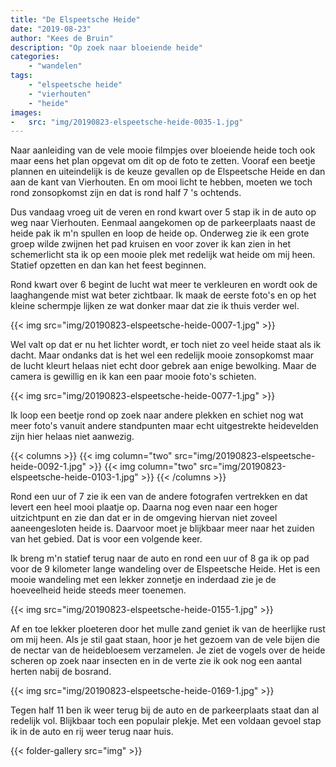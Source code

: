 ```yaml
---
title: "De Elspeetsche Heide"
date: "2019-08-23"
author: "Kees de Bruin"
description: "Op zoek naar bloeiende heide"
categories:
    - "wandelen"
tags:
    - "elspeetsche heide"
    - "vierhouten"
    - "heide"
images:
-   src: "img/20190823-elspeetsche-heide-0035-1.jpg"
---
```


Naar aanleiding van de vele mooie filmpjes over bloeiende heide toch ook maar eens het plan opgevat om dit op de foto te zetten. Vooraf een beetje plannen en uiteindelijk is de keuze gevallen op de Elspeetsche Heide en dan aan de kant van Vierhouten. En om mooi licht te hebben, moeten we toch rond zonsopkomst zijn en dat is rond half 7 's ochtends.

Dus vandaag vroeg uit de veren en rond kwart over 5 stap ik in de auto op weg naar Vierhouten. Eenmaal aangekomen op de parkeerplaats naast de heide pak ik m'n spullen en loop de heide op. Onderweg zie ik een grote groep wilde zwijnen het pad kruisen en voor zover ik kan zien in het schemerlicht sta ik op een mooie plek met redelijk wat heide om mij heen. Statief opzetten en dan kan het feest beginnen.

Rond kwart over 6 begint de lucht wat meer te verkleuren en wordt ook de laaghangende mist wat beter zichtbaar. Ik maak de eerste foto's en op het kleine schermpje lijken ze wat donker maar dat zie ik thuis verder wel.

{{< img src="img/20190823-elspeetsche-heide-0007-1.jpg" >}}

Wel valt op dat er nu het lichter wordt, er toch niet zo veel heide staat als ik dacht. Maar ondanks dat is het wel een redelijk mooie zonsopkomst maar de lucht kleurt helaas niet echt door gebrek aan enige bewolking. Maar de camera is gewillig en ik kan een paar mooie foto's schieten.

{{< img src="img/20190823-elspeetsche-heide-0077-1.jpg" >}}

Ik loop een beetje rond op zoek naar andere plekken en schiet nog wat meer foto's vanuit andere standpunten maar echt uitgestrekte heidevelden zijn hier helaas niet aanwezig.

{{< columns >}}
    {{< img column="two" src="img/20190823-elspeetsche-heide-0092-1.jpg" >}}
    {{< img column="two" src="img/20190823-elspeetsche-heide-0103-1.jpg" >}}
{{< /columns >}}

Rond een uur of 7 zie ik een van de andere fotografen vertrekken en dat levert een heel mooi plaatje op. Daarna nog even naar een hoger uitzichtpunt en zie dan dat er in de omgeving hiervan niet zoveel aaneengesloten heide is. Daarvoor moet je blijkbaar meer naar het zuiden van het gebied. Dat is voor een volgende keer.

Ik breng m'n statief terug naar de auto en rond een uur of 8 ga ik op pad voor de 9 kilometer lange wandeling over de Elspeetsche Heide. Het is een mooie wandeling met een lekker zonnetje en inderdaad zie je de hoeveelheid heide steeds meer toenemen.

{{< img src="img/20190823-elspeetsche-heide-0155-1.jpg" >}}

Af en toe lekker ploeteren door het mulle zand geniet ik van de heerlijke rust om mij heen. Als je stil gaat staan, hoor je het gezoem van de vele bijen die de nectar van de heidebloesem verzamelen. Je ziet de vogels over de heide scheren op zoek naar insecten en in de verte zie ik ook nog een aantal herten nabij de bosrand.

{{< img src="img/20190823-elspeetsche-heide-0169-1.jpg" >}}

Tegen half 11 ben ik weer terug bij de auto en de parkeerplaats staat dan al redelijk vol. Blijkbaar toch een populair plekje. Met een voldaan gevoel stap ik in de auto en rij weer terug naar huis.

{{< folder-gallery src="img" >}}